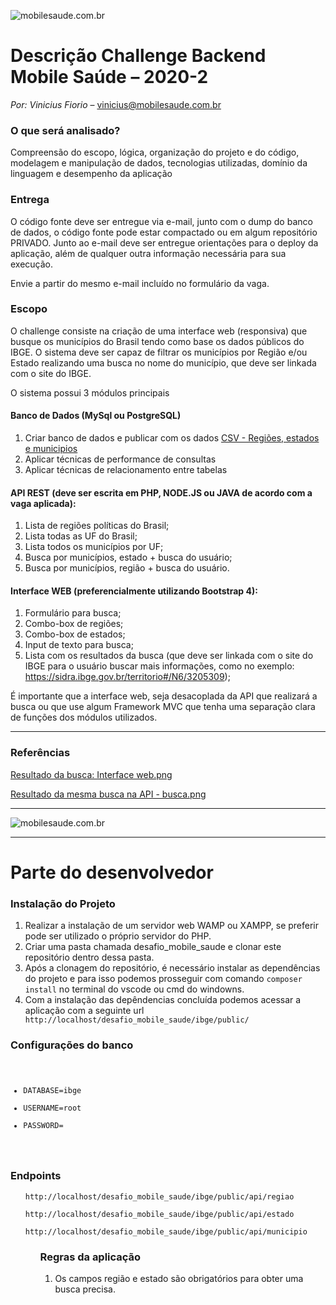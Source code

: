             
  <div class="readme file file-markup wiki-content">
    <p><img alt="mobilesaude.com.br" src="https://www.mobilesaude.com.br/challenge/2018-2/cabecalho.png"></p>
<h1 id="markdown-header-descricao-challenge-backend-mobile-saude-2020-2">Descrição Challenge Backend Mobile Saúde – 2020-2</h1>
<p><em>Por: Vinicius Fiorio</em> –  <a href="mailto:vinicius@mobilesaude.com.br" rel="nofollow">vinicius@mobilesaude.com.br</a></p>
<h3 id="markdown-header-o-que-sera-analisado">O que será analisado?</h3>
<p>Compreensão do escopo, lógica, organização do projeto e do código, modelagem e manipulação de dados, tecnologias utilizadas, domínio da linguagem e desempenho da aplicação</p>
<h3 id="markdown-header-entrega">Entrega</h3>
<p>O código fonte deve ser entregue via e-mail, junto com o dump do banco de dados, o código fonte pode estar compactado ou em algum repositório PRIVADO. Junto ao e-mail deve ser entregue orientações para o deploy da aplicação, além de qualquer outra informação necessária para sua execução. </p>
<p>Envie a partir do mesmo e-mail incluído no formulário da vaga.</p>
<h3 id="markdown-header-escopo">Escopo</h3>
<p>O challenge consiste na criação de uma interface web (responsiva) que busque os municípios do Brasil tendo como base os dados públicos do IBGE. O sistema deve ser capaz de filtrar os municípios por Região e/ou Estado realizando uma busca no nome do município, que deve ser linkada com o site do IBGE.</p>
<p>O sistema possui 3 módulos principais</p>
<h4 id="markdown-header-banco-de-dados-mysql-ou-postgresql">Banco de Dados (MySql ou PostgreSQL)</h4>
<ol>
<li>Criar banco de dados e publicar com os dados <a href="http://mobilesaude.com.br/challenge/2018-2/challenge_backend_dados_dist.zip" rel="nofollow">CSV - Regiões, estados e municipios</a></li>
<li>Aplicar técnicas de performance de consultas</li>
<li>Aplicar técnicas de relacionamento entre tabelas </li>
</ol>
<h4 id="markdown-header-api-rest-deve-ser-escrita-em-php-nodejs-ou-java-de-acordo-com-a-vaga-aplicada">API REST (deve ser escrita em PHP, NODE.JS ou JAVA de acordo com a vaga aplicada):</h4>
<ol>
<li>Lista de regiões políticas do Brasil;</li>
<li>Lista todas as UF do Brasil; </li>
<li>Lista todos os municípios por UF;</li>
<li>Busca por municípios, estado + busca do usuário;</li>
<li>Busca por municípios, região + busca do usuário.</li>
</ol>
<h4 id="markdown-header-interface-web-preferencialmente-utilizando-bootstrap-4">Interface WEB (preferencialmente utilizando Bootstrap 4):</h4>
<ol>
<li>Formulário para busca; </li>
<li>Combo-box de regiões; </li>
<li>Combo-box de estados; </li>
<li>Input de texto para busca; </li>
<li>Lista com os resultados da busca (que deve ser linkada com o site do IBGE para o usuário buscar mais informações, como no exemplo: <a class="ap-connect-link" href="https://sidra.ibge.gov.br/territorio#/N6/3205309" rel="nofollow">https://sidra.ibge.gov.br/territorio#/N6/3205309</a>); </li>
</ol>
<p>É importante que a interface web, seja desacoplada da API que realizará a busca ou que use algum Framework MVC que tenha uma separação clara de funções dos módulos utilizados. </p>
<hr>
<h3 id="markdown-header-referencias">Referências</h3>
<p><a href="http://mobilesaude.com.br/challenge/2018-2/img1.png" rel="nofollow">Resultado da busca: Interface web.png</a></p>
<p><a href="http://mobilesaude.com.br/challenge/2018-2/img2.png" rel="nofollow">Resultado da mesma busca na API - busca.png</a></p>
<hr>
<p><img alt="mobilesaude.com.br" src="https://www.mobilesaude.com.br/challenge/logo-mobilesaude-cor.png"></p>
<hr>
<h1 id="markdown-header-descricao-challenge-backend-mobile-saude-2020-2">Parte do desenvolvedor</h1> 
<p><h3 id="markdown-header-descricao-challenge-backend-mobile-saude-2020-2">Instalação do Projeto</h3></p>
<ol>
<li>Realizar a instalação de um servidor web WAMP ou XAMPP, se preferir pode ser utilizado o próprio servidor do PHP.</li>
<li>Criar uma pasta chamada desafio_mobile_saude e clonar este repositório dentro dessa pasta.</li>
<li>Após a clonagem do repositório, é necessário instalar as dependências do projeto e para isso podemos prosseguir com comando <code>composer install</code>
no terminal do vscode ou cmd do windowns.</li>
<li>Com a instalação das depêndencias concluída podemos acessar a aplicação com a seguinte url</li> <code>http://localhost/desafio_mobile_saude/ibge/public/</code>
</ol>
<p><h3 id="markdown-header-descricao-challenge-backend-mobile-saude-2020-2">Configurações do banco</h3></p>
<code>
<ul>
<li>DATABASE=ibge</li>
<li>USERNAME=root</li>
<li>PASSWORD=</li>
</ul>
</code>
<p><h3 id="markdown-header-descricao-challenge-backend-mobile-saude-2020-2">Endpoints</h3></p>
<ul>
<p><code>http://localhost/desafio_mobile_saude/ibge/public/api/regiao</code></p>
<p><code>http://localhost/desafio_mobile_saude/ibge/public/api/estado</code></p>
<p><code>http://localhost/desafio_mobile_saude/ibge/public/api/municipio</code></p>
<ul>

<p><h3 id="markdown-header-descricao-challenge-backend-mobile-saude-2020-2">Regras da aplicação</h3></p>
<ol>
<li>Os campos região e estado são obrigatórios para obter uma busca precisa.</li>
</ol>
